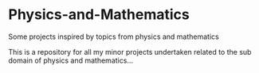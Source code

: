 # Physics-and-Mathematics
Some projects inspired by topics from physics and mathematics

This is a repository for all my minor projects undertaken related to the sub domain of physics and mathematics...
